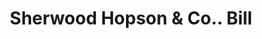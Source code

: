---
doi: 10.7916/D8PK1T7J
date_other: '1870'
date_other_textual: 1870-1879
form: printed ephemera
genre:
- Invoices
name:
- Sherwood Hopson & Co.
object_in_context_url: https://biggert.cul.columbia.edu/items/view/ave_biggert_01226
subject_hierarchical_geographic:
- Utica, New York, United States
subject_name:
- Sherwood Hopson & Co.
title: Sherwood Hopson & Co.. Bill
sort_title: Sherwood Hopson & Co.. Bill
call_number: ave_biggert_01226
coordinates:
- 43.094722222222224,-75.27583333333334
pid: ave_biggert_01226
identifiers: ave_biggert_01226
thumbnail: https://derivativo-1.library.columbia.edu/iiif/2/ldpd:343429/full/!256,256/0/native.jpg
permalink: /biggert/ave_biggert_01226/
layout: iiif-image-page
---